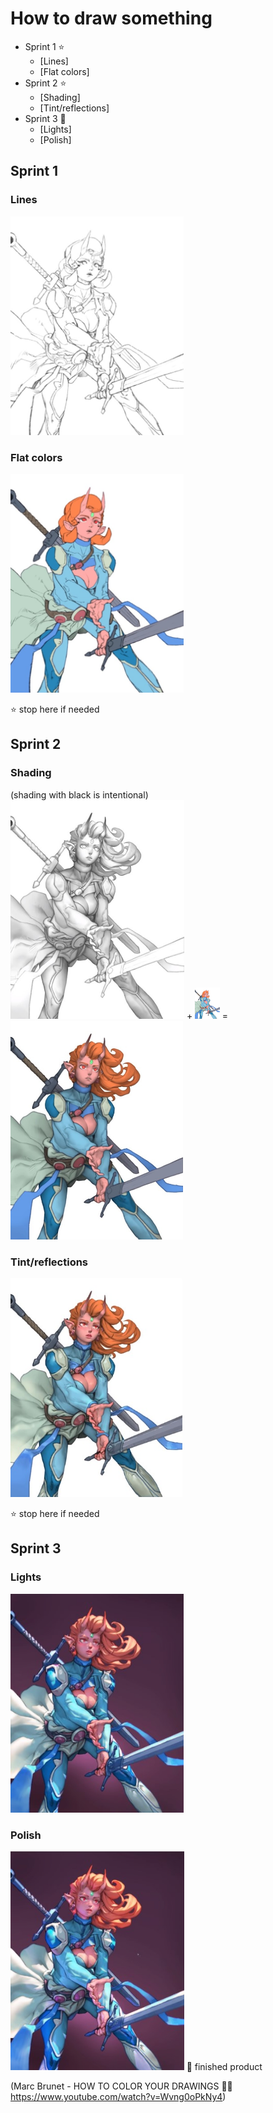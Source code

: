# How to draw something

- Sprint 1 ⭐
  - [Lines]
  - [Flat colors]
- Sprint 2 ⭐
  - [Shading]
  - [Tint/reflections]
- Sprint 3 🌟
  - [Lights]
  - [Polish]

## Sprint 1
### Lines
<img src="/Images/Lines.jpg" height="350px"></img>
### Flat colors
<img src="/Images/Flat%20colors.jpg" height="350px"></img> 

⭐ stop here if needed
## Sprint 2
### Shading
(shading with black is intentional)<br>
<img src="/Images/Shading%201.jpg" height="350px"></img> + <img src="/Images/Flat%20colors.jpg" height="50px"></img> = <img src="/Images/Shading%202.jpg" height="350px">
### Tint/reflections
<img src="/Images/Tint-reflections.jpg" height="350px"></img> 

⭐ stop here if needed
## Sprint 3
### Lights
<img src="/Images/Lights.jpg" height="350px"></img>
### Polish
<img src="/Images/Polish.jpg" height="350px"></img> 
🌟 finished product

(Marc Brunet - HOW TO COLOR YOUR DRAWINGS 👨‍🎨 https://www.youtube.com/watch?v=Wvng0oPkNy4)
